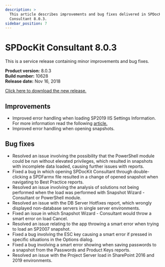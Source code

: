 ```yaml
---
description: >
  This article describes improvements and bug fixes delivered in SPDocKit
  Consultant 8.0.3.
sidebar_position: 7
---
```


# SPDocKit Consultant 8.0.3

This is a service release containing minor improvements and bug fixes.

**Product version:** 8.0.3\
**Build number:** 10628\
**Release date:** Nov 16, 2018

[Click here to download the new release.](https://www.syskit.com/products/spdockit/download/)

## Improvements

* Improved error handling when loading SP2019 IIS Settings Information. For more information read the following [article.](../faq/troubleshooting/error-while-loading-iis-settings.md)
* Improved error handling when opening snapshots.

## Bug fixes

* Resolved an issue involving the possibility that the PowerShell module could be run without elevated privileges, which resulted in snapshots with incomplete data loaded, causing further issues with reports.
* Fixed a bug in which opening SPDocKit Consultant through double-clicking a SPDFarmx file resulted in a change of opened snapshot when navigating to Best Practice reports.
* Resolved an issue involving the analysis of solutions not being performed when the load was performed with Snapshot Wizard - Consultant or PowerShell module.
* Resolved an issue with the DB Server Hotfixes report, which wrongly displayed non-database servers in single server environments.
* Fixed an issue in which Snapshot Wizard - Consultant would throw a smart error on load Cancel.
* Resolved an issue relating to the app throwing a smart error when trying to load an SP2007 snapshot.
* Fixed a bug involving the ESC key causing a smart error if pressed in specific situations in the Options dialog.
* Fixed a bug involving a smart error showing when saving passwords to a snapshot from the Passwords and Product Keys reports.
* Resolved an issue with the Project Server load in SharePoint 2016 and 2019 environments.


